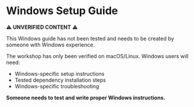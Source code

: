 # Windows Setup Guide

⚠️ **UNVERIFIED CONTENT** ⚠️

This Windows guide has not been tested and needs to be created by someone with Windows experience.

The workshop has only been verified on macOS/Linux. Windows users will need:
- Windows-specific setup instructions
- Tested dependency installation steps
- Windows-specific troubleshooting

**Someone needs to test and write proper Windows instructions.**